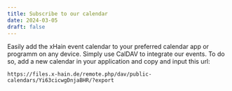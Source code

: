 ```yaml
---
title: Subscribe to our calendar
date: 2024-03-05
draft: false
---
```


Easily add the xHain event calendar to your preferred calendar app or programm on any device. Simply use CalDAV to integrate our events. To do so, add a new calendar in your application and copy and input this url:

`https://files.x-hain.de/remote.php/dav/public-calendars/Yi63cicwgDnjaBHR/?export`

